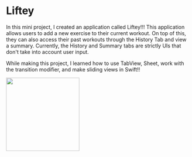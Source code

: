 # Liftey
In this mini project, I created an application called Liftey!!! This application allows users to add a new exercise to their current workout. On top of this, they can also access their past workouts through the History Tab and view a summary. Currently, the History and Summary tabs are strictly UIs that don't take into account user input.

While making this project, I learned how to use TabView, Sheet, work with the transition modifier, and make sliding views in Swift!!

<img src = "https://github.com/ellieekimm/Liftey/blob/main/Screen%20Recording%202023-11-07%20at%202.43.12%20PM.gif" width = 200>
